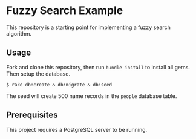 # Fuzzy Search Example

This repository is a starting point for implementing a fuzzy search algorithm.

## Usage

Fork and clone this repository, then run `bundle install` to install all gems. Then setup the database.

```
$ rake db:create & db:migrate & db:seed
```

The seed will create 500 name records in the `people` database table.

## Prerequisites

This project requires a PostgreSQL server to be running.

